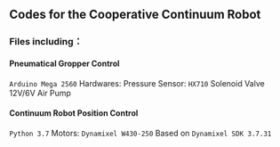 ## Codes for the Cooperative Continuum Robot

### Files including：
#### Pneumatical Gropper Control
`Arduino Mega 2560`
Hardwares:
  Pressure Sensor: `HX710`
  Solenoid Valve
  12V/6V Air Pump

#### Continuum Robot Position Control
`Python 3.7`
Motors: `Dynamixel W430-250`
Based on `Dynamixel SDK 3.7.31`
